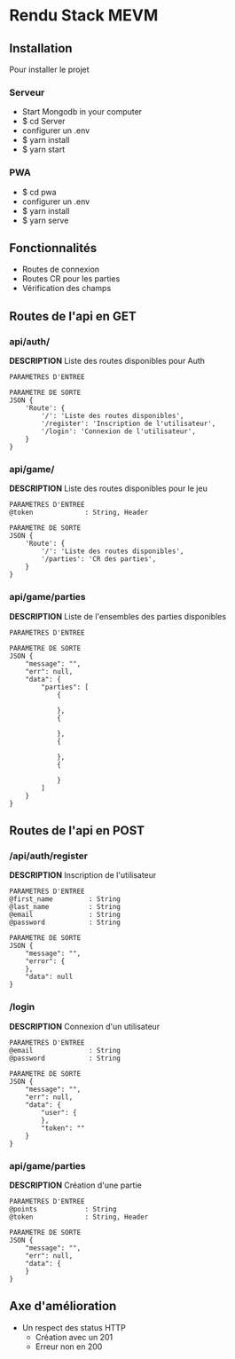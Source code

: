 # Rendu Stack MEVM

## Installation

Pour installer le projet

### Serveur

- Start Mongodb in your computer
- \$ cd Server
- configurer un .env
- \$ yarn install
- \$ yarn start

### PWA

- \$ cd pwa
- configurer un .env
- \$ yarn install
- \$ yarn serve

## Fonctionnalités

- Routes de connexion
- Routes CR pour les parties
- Vérification des champs

## Routes de l'api en GET

### api/auth/

**DESCRIPTION** Liste des routes disponibles pour Auth

    PARAMETRES D'ENTREE

    PARAMETRE DE SORTE
    JSON {
        'Route': {
            '/': 'Liste des routes disponibles',
            '/register': 'Inscription de l'utilisateur',
            '/login': 'Connexion de l'utilisateur',
        }
    }

### api/game/

**DESCRIPTION** Liste des routes disponibles pour le jeu

    PARAMETRES D'ENTREE
    @token             : String, Header

    PARAMETRE DE SORTE
    JSON {
        'Route': {
            '/': 'Liste des routes disponibles',
            '/parties': 'CR des parties',
        }
    }

### api/game/parties

**DESCRIPTION** Liste de l'ensembles des parties disponibles

    PARAMETRES D'ENTREE

    PARAMETRE DE SORTE
    JSON {
        "message": "",
        "err": null,
        "data": {
            "parties": [
                {

                },
                {

                },
                {

                },
                {

                }
            ]
        }
    }

## Routes de l'api en POST

### /api/auth/register

**DESCRIPTION** Inscription de l'utilisateur

    PARAMETRES D'ENTREE
    @first_name         : String
    @last_name          : String
    @email              : String
    @password           : String

    PARAMETRE DE SORTE
    JSON {
        "message": "",
        "error": {
        },
        "data": null
    }

### /login

**DESCRIPTION** Connexion d'un utilisateur

    PARAMETRES D'ENTREE
    @email              : String
    @password           : String

    PARAMETRE DE SORTE
    JSON {
        "message": "",
        "err": null,
        "data": {
            "user": {
            },
            "token": ""
        }
    }

### api/game/parties

**DESCRIPTION** Création d'une partie

    PARAMETRES D'ENTREE
    @points            : String
    @token             : String, Header

    PARAMETRE DE SORTE
    JSON {
        "message": "",
        "err": null,
        "data": {
        }
    }

## Axe d'amélioration

- Un respect des status HTTP
  - Création avec un 201
  - Erreur non en 200
